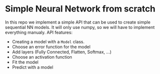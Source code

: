# Simple Neural Network from scratch
In this repo we implement a simple API that can be used to create simple sequential NN models. It will only use numpy, so we will have to implement everything manualy.
API features:
* Creating a model with a ``Model`` class.
* Choose an error function for the model
* Add layers (Fully Connected, Flatten, Softmax, ...)
* Choose an activation function
* Fit the model
* Predict with a model